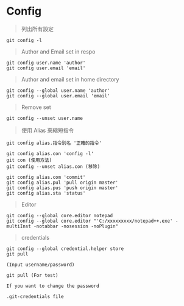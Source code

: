 # Config

> 列出所有設定

	git config -l
	
> Author and Email set in respo

	git config user.name 'author'
	git config user.email 'email'
	
> Author and email set in home directory

	git config --global user.name 'author'
	git config --global user.email 'email'
	
> Remove set

	git config --unset user.name
	
> 使用 Alias 來縮短指令

	git config alias.指令別名 '正確的指令'
	
	git config alias.con 'config -l'
	git con (使用方法)
	git config --unset alias.con (移除)

	git config alias.com 'commit'
	git config alias.pul 'pull origin master'
	git config alias.pus 'push origin master'
	git config alias.sta 'status'

> Editor

	git config --global core.editor notepad
	git config --global core.editor "'C:/xxxxxxxxx/notepad++.exe' -multiInst -notabbar -nosession -noPlugin"
	
> credentials

	git config --global credential.helper store
	git pull
	
	(Input username/password)
	
	git pull (For test)
	
	If you want to change the password
	
	.git-credentials file

